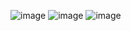 ![image](https://user-images.githubusercontent.com/80054116/189470802-36482646-dcb4-4940-9d35-b5c7eb30379d.png)
![image](https://user-images.githubusercontent.com/80054116/189470812-3e3dbb93-3948-4240-8e45-5c7d24a1849f.png)
![image](https://user-images.githubusercontent.com/80054116/189470817-cc61d4e0-6e34-4175-8e65-c8f0a9e50449.png)
